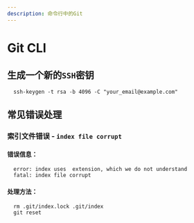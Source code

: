 ```yaml
---
description: 命令行中的Git
---
```


# Git CLI

## 生成一个新的`SSH`密钥

```text
  ssh-keygen -t rsa -b 4096 -C "your_email@example.com"
```

## 常见错误处理

### 索引文件错误 - `index file corrupt`

#### 错误信息：

```text
  error: index uses  extension, which we do not understand
  fatal: index file corrupt
```

#### 处理方法：

```text
  rm .git/index.lock .git/index
  git reset
```

